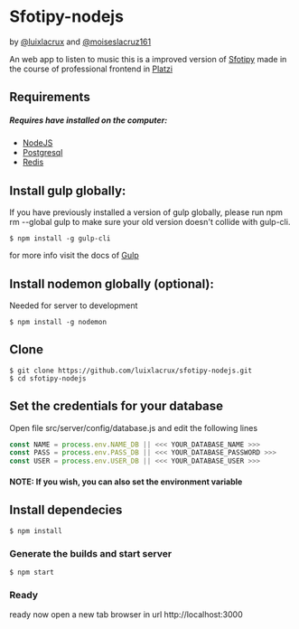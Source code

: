 # Sfotipy-nodejs
by [@luixlacrux](https://twitter.com/luixlacrux) and [@moiseslacruz161](https://twitter.com/moiseslacruz161)

An web app to listen to music
this is a improved version of [Sfotipy](https://github.com/proyectos-mejorandola/sfotipy)
made in the course of professional frontend in [Platzi](https://platzi.com/frontend/)

## Requirements
##### Requires have installed on the computer:
* [NodeJS](https://nodejs.org/en/)
* [Postgresql](https://www.postgresql.org/)
* [Redis](http://redis.io/)

## Install gulp globally:
If you have previously installed a version of gulp globally, please run npm rm --global gulp to make sure your old version doesn't collide with gulp-cli.
```
$ npm install -g gulp-cli
```
for more info visit the docs of [Gulp](https://github.com/gulpjs/gulp/blob/master/docs/getting-started.md)

## Install nodemon globally (optional):
Needed for server to development
```
$ npm install -g nodemon
```
## Clone
```
$ git clone https://github.com/luixlacrux/sfotipy-nodejs.git
$ cd sfotipy-nodejs
```
## Set the credentials for your database 
Open file src/server/config/database.js and edit the following lines
```js
const NAME = process.env.NAME_DB || <<< YOUR_DATABASE_NAME >>>
const PASS = process.env.PASS_DB || <<< YOUR_DATABASE_PASSWORD >>>
const USER = process.env.USER_DB || <<< YOUR_DATABASE_USER >>>
```
#### NOTE: If you wish, you can also set the environment variable  
## Install dependecies
```
$ npm install
```
### Generate the builds and start server
```
$ npm start
```
### Ready
ready now open a new tab browser in url http://localhost:3000
